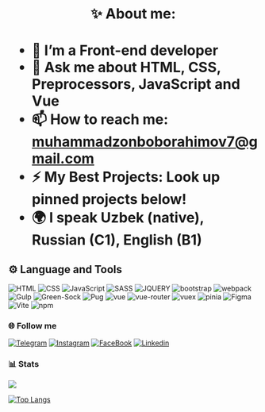<!-- ![Header](https://github.com/MukhammadzonBb/MukhammadzonBb/blob/main/assets/header.jpg) -->

<h1 style="text-align: center;">✨ About me: <h1>

<ul>
  <li> 🌱 I’m a Front-end developer </li>
  <li> 💬 Ask me about HTML, CSS, Preprocessors, JavaScript and Vue </li>
  <li> 📫 How to reach me: <a href="mailto:muhammadzonboborahimov7@gmail.com"> muhammadzonboborahimov7@gmail.com </a></li>
  <li> ⚡ My Best Projects: Look up pinned projects below! </li>
  <li> 🌍 I speak Uzbek (native), Russian (C1), English (B1)</li>
</ul>

## ⚙️ Language and Tools

![HTML](https://img.shields.io/badge/-HTML-031530?style=for-the-badge&logo=html5) ![CSS](https://img.shields.io/badge/-CSS-031530?style=for-the-badge&logo=css3&logoColor=2965f1) ![JavaScript](https://img.shields.io/badge/-JavaScript-031530?style=for-the-badge&logo=javascript) ![SASS](https://img.shields.io/badge/-SASS-031530?style=for-the-badge&logo=sass) ![JQUERY](https://img.shields.io/badge/-jquery-031530?style=for-the-badge&logo=jquery) ![bootstrap](https://img.shields.io/badge/-bootstrap-031530?style=for-the-badge&logo=bootstrap) ![webpack](https://img.shields.io/badge/-webpack-031530?style=for-the-badge&logo=webpack) ![Gulp](https://img.shields.io/badge/-Gulp-031530?style=for-the-badge&logo=gulp) ![Green-Sock](https://img.shields.io/badge/-green_sock-031530?style=for-the-badge&logo=greensock) ![Pug](https://img.shields.io/badge/-Pug-031530?style=for-the-badge&logo=pug) ![vue](https://img.shields.io/badge/-vue-031530?style=for-the-badge&logo=vue.js) ![vue-router](https://img.shields.io/badge/-vue_router-031530?style=for-the-badge&logo=vue.js) ![vuex](https://img.shields.io/badge/-vuex-031530?style=for-the-badge&logo=vue.js) ![pinia](https://img.shields.io/badge/-🍍_pinia-031530?style=for-the-badge) ![Figma](https://img.shields.io/badge/-Figma-031530?style=for-the-badge&logo=figma) ![Vite](https://img.shields.io/badge/vite-031530.svg?style=for-the-badge&logo=vite&logoColor=FFD62E) ![npm](https://img.shields.io/badge/-npm-031530?style=for-the-badge&logo=npm)

### 🌐 Follow me

[![Telegram](https://img.shields.io/badge/-Telegram-031530?style=for-the-badge&logo=telegram)](https://t.me/compukhter) [![Instagram](https://img.shields.io/badge/-Instagram-031530?style=for-the-badge&logo=instagram)](https://www.instagram.com/elog1o_bb/) [![FaceBook](https://img.shields.io/badge/-FaceBook-031530?style=for-the-badge&logo=facebook)](https://www.facebook.com/profile.php?id=100087666074920) [![Linkedin](https://img.shields.io/badge/-Linkedin-031530?style=for-the-badge&logo=linkedin&logoColor=0072b1)](https://www.linkedin.com/in/mukhammad-boborakhimov-648b52256/)

### 📊 Stats
<picture>
<source 
  srcset="https://github-readme-stats.vercel.app/api?username=MuhammadjonBb&show_icons=true&theme=dark"
  media="(prefers-color-scheme: dark)"
/>
<source
  srcset="https://github-readme-stats.vercel.app/api?username=MuhammadjonBb&show_icons=true"
  media="(prefers-color-scheme: light), (prefers-color-scheme: no-preference)"
/>
<img src="https://github-readme-stats.vercel.app/api?username=MuhammadjonBb&show_icons=true" />
</picture>

[![Top Langs](https://github-readme-stats.vercel.app/api/top-langs/?username=MuhammadjonBb&layout=compact)](https://github.com/anuraghazra/github-readme-stats)
<!-- ![](https://komarev.com/ghpvc/?username=MuhammadjonBb) -->
